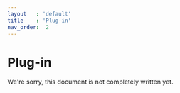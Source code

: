 ```yaml
---
layout   : 'default'
title    : 'Plug-in'
nav_order:  2
---
```


# Plug-in

We're sorry, this document is not completely written yet.
